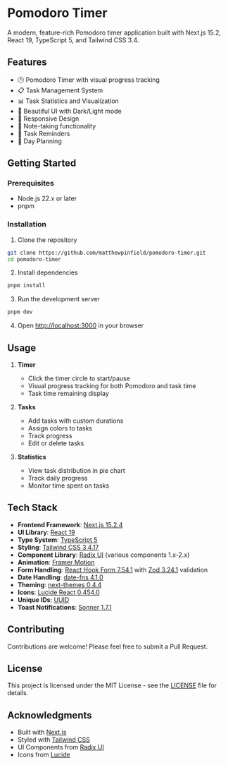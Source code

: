 # Pomodoro Timer

A modern, feature-rich Pomodoro timer application built with Next.js 15.2, React 19, TypeScript 5, and Tailwind CSS 3.4.

## Features

- 🕒 Pomodoro Timer with visual progress tracking
- 📋 Task Management System
- 📊 Task Statistics and Visualization
- 🎨 Beautiful UI with Dark/Light mode
- 📱 Responsive Design
- 📝 Note-taking functionality
- 🔔 Task Reminders
- 📅 Day Planning

## Getting Started

### Prerequisites

- Node.js 22.x or later
- pnpm

### Installation

1. Clone the repository
```bash
git clone https://github.com/matthewpinfield/pomodoro-timer.git
cd pomodoro-timer
```

2. Install dependencies
```bash
pnpm install
```

3. Run the development server
```bash
pnpm dev
```

4. Open [http://localhost:3000](http://localhost:3000) in your browser

## Usage

1. **Timer**
   - Click the timer circle to start/pause
   - Visual progress tracking for both Pomodoro and task time
   - Task time remaining display

2. **Tasks**
   - Add tasks with custom durations
   - Assign colors to tasks
   - Track progress
   - Edit or delete tasks

3. **Statistics**
   - View task distribution in pie chart
   - Track daily progress
   - Monitor time spent on tasks

## Tech Stack

- **Frontend Framework**: [Next.js 15.2.4](https://nextjs.org/)
- **UI Library**: [React 19](https://react.dev/)
- **Type System**: [TypeScript 5](https://www.typescriptlang.org/)
- **Styling**: [Tailwind CSS 3.4.17](https://tailwindcss.com/)
- **Component Library**: [Radix UI](https://www.radix-ui.com/) (various components 1.x-2.x)
- **Animation**: [Framer Motion](https://www.framer.com/motion/)
- **Form Handling**: [React Hook Form 7.54.1](https://react-hook-form.com/) with [Zod 3.24.1](https://zod.dev/) validation
- **Date Handling**: [date-fns 4.1.0](https://date-fns.org/)
- **Theming**: [next-themes 0.4.4](https://github.com/pacocoursey/next-themes)
- **Icons**: [Lucide React 0.454.0](https://lucide.dev/)
- **Unique IDs**: [UUID](https://github.com/uuidjs/uuid)
- **Toast Notifications**: [Sonner 1.7.1](https://sonner.emilkowal.ski/)

## Contributing

Contributions are welcome! Please feel free to submit a Pull Request.

## License

This project is licensed under the MIT License - see the [LICENSE](LICENSE) file for details.

## Acknowledgments

- Built with [Next.js](https://nextjs.org/)
- Styled with [Tailwind CSS](https://tailwindcss.com/)
- UI Components from [Radix UI](https://www.radix-ui.com/)
- Icons from [Lucide](https://lucide.dev/) 